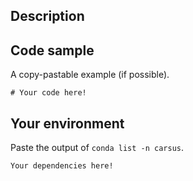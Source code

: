 ## Description
<!--- Describe your problem or feature request -->

## Code sample
<!--- Remove if not needed  -->

A copy-pastable example (if possible).

```
# Your code here!

```


## Your environment
<!--- Remove if not needed  -->

Paste the output of `conda list -n carsus`.

```
Your dependencies here!
```
